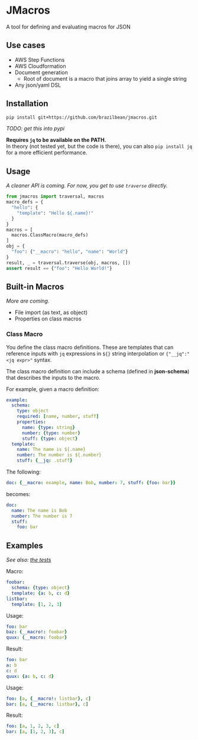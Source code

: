 # JMacros
A tool for defining and evaluating macros for JSON
   
## Use cases
- AWS Step Functions
- AWS Cloudformation
- Document generation
  - Root of document is a macro that joins array to yield a single string
- Any json/yaml DSL      

## Installation

```bash
pip install git+https://github.com/brazilbean/jmacros.git
```

*TODO: get this into pypi*

**Requires `jq` to be available on the PATH.**  
In theory (not tested yet, but the code is there),
you can also `pip install jq` for a more efficient performance.

## Usage
*A cleaner API is coming. For now, you get to use `traverse` directly.*

```python
from jmacros import traversal, macros
macro_defs = {
  "hello": {
    "template": "Hello ${.name}!"
  }
}
macros = [
  macros.ClassMacro(macro_defs)
]
obj = {
  "foo": {"__macro": "hello", "name": "World"}
}
result, _ = traversal.traverse(obj, macros, [])
assert result == {"foo": "Hello World!"}
```

## Built-in Macros

*More are coming.*
- File import (as text, as object)
- Properties on class macros

### Class Macro

You define the class macro definitions. 
These are templates that can reference inputs with
`jq` expressions in 
`${}` string interpolation
or `{"__jq":"<jq expr>"` syntax.

The class macro definition can include a schema 
(defined in **json-schema**) that describes the
inputs to the macro.

For example, given a macro definition:
```yaml
example:
  schema:
    type: object
    required: [name, number, stuff]
    properties: 
      name: {type: string}
      number: {type: number}
      stuff: {type: object}
  template:
    name: The name is ${.name}
    number: The number is ${.number}
    stuff: {__jq: .stuff}
```
The following:
```yaml
doc: {__macro: example, name: Bob, number: 7, stuff: {foo: bar}}
```
becomes:
```yaml
doc:
  name: The name is Bob
  number: The number is 7
  stuff:
    foo: bar
```

## Examples

*See also: [the tests](/tests)*

Macro:
```yaml
foobar:
  schema: {type: object}
  template: {a: b, c: d}
listbar:
  template: [1, 2, 3]

```
Usage:
```yaml
foo: bar
baz: {__macro!: foobar}
quux: {__macro: foobar}
```  
Result:
```yaml
foo: bar
a: b
c: d
quux: {a: b, c: d} 
```
Usage:
```yaml
foo: [a, {__macro!: listbar}, c]
bar: [a, {__macro: listbar}, c]
```
Result:
```yaml
foo: [a, 1, 2, 3, c]
bar: [a, [1, 2, 3], c]
```
